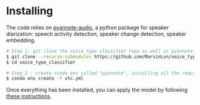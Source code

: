 # Installing

The code relies on [pyannote-audio](https://github.com/pyannote/pyannote-audio), a python package 
for speaker diarization: speech activity detection, speaker change detection, speaker embedding.

```bash
# Step 1: git clone the voice type classifier repo as well as pyannote-audio dependency
$ git clone --recurse-submodules https://github.com/MarvinLvn/voice_type_classifier.git
$ cd voice_type_classifier

# Step 2 : create conda env called "pyannote", installing all the required dependencies
$ conda env create -f vtc.yml
```

Once everything has been installed, you can apply the model by following [these instructions](../docs/applying.md).